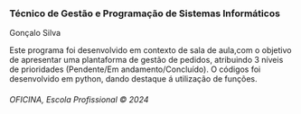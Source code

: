 <h3>Técnico de Gestão e Programação de Sistemas Informáticos</h3>
<p>Gonçalo Silva</p>
Este programa foi desenvolvido em contexto de sala de aula,com  o objetivo de apresentar uma plantaforma de gestão de pedidos, atribuindo 3 níveis de prioridades (Pendente/Em andamento/Concluído).
O códigos foi desenvolvido em python, dando destaque á utilização de funções.
<h6>OFICINA, Escola Profissional &copy; 2024</h6>
